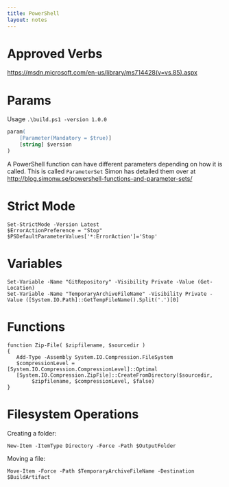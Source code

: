 ```yaml
---
title: PowerShell
layout: notes
---
```


# Approved Verbs

https://msdn.microsoft.com/en-us/library/ms714428(v=vs.85).aspx

# Params

Usage `.\build.ps1 -version 1.0.0`

```ps
param(
    [Parameter(Mandatory = $true)]
    [string] $version
)
```

A PowerShell function can have different parameters depending on how it is called. This is called `ParameterSet` Simon has detailed them over at http://blog.simonw.se/powershell-functions-and-parameter-sets/

# Strict Mode

```
Set-StrictMode -Version Latest
$ErrorActionPreference = "Stop"
$PSDefaultParameterValues['*:ErrorAction']='Stop'
```

# Variables

```
Set-Variable -Name "GitRepository" -Visibility Private -Value (Get-Location)
Set-Variable -Name "TemporaryArchiveFileName" -Visibility Private -Value ([System.IO.Path]::GetTempFileName().Split('.')[0]
```

# Functions

```
function Zip-File( $zipfilename, $sourcedir )
{
   Add-Type -Assembly System.IO.Compression.FileSystem
   $compressionLevel = [System.IO.Compression.CompressionLevel]::Optimal
   [System.IO.Compression.ZipFile]::CreateFromDirectory($sourcedir,
        $zipfilename, $compressionLevel, $false)
}
```

# Filesystem Operations

Creating a folder:

```
New-Item -ItemType Directory -Force -Path $OutputFolder
```

Moving a file:

```
Move-Item -Force -Path $TemporaryArchiveFileName -Destination $BuildArtifact
```
